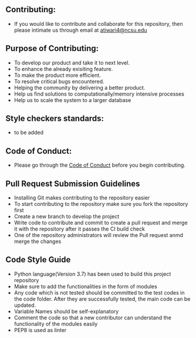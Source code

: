 ## Contributing:

* If you would like to contribute and collaborate for this repository, then please intimate us through email at atiwari4@ncsu.edu

## Purpose of Contributing:

* To develop our product and take it to next level.
* To enhance the already exisiting feature.
* To make the product more efficient.
* To resolve critical bugs encountered.
* Helping the community by delivering a better product.
* Help us find solutions to computationally/memory intensive processes
* Help us to scale the system to a larger database

## Style checkers standards:
* to be added


## Code of Conduct:

* Please go through the [Code of Conduct](https://github.com/jayeshjakkani/SE21-project/blob/master/CODE_OF_CONDUCT.md) before you begin contributing.

## Pull Request Submission Guidelines

* Installing Git makes contributing to the repository easier
* To start contributing to the repository make sure you fork the repository first
* Create a new branch to develop the project 
* Write code to contribute and commit to create a pull request and merge it with the repository after it passes the CI build check
* One of the repository administrators will review the Pull request anmd merge the changes

## Code Style Guide 

* Python language(Version 3.7) has been used to build this project repository
* Make sure to add the functionalities in the form of modules
* Any code which is not tested should be committed to the test codes in the code folder. After they are successfully tested, the  main code can be updated.
* Variable Names should be self-explanatory
* Comment the code so that a new contributor can understand the functionality of the modules easily
* PEP8 is used as linter









